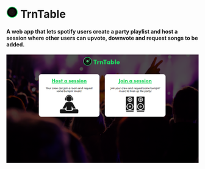 # <img width="30" height="30" src="./src/res/images/logo-svg.svg"> TrnTable
#### A web app that lets spotify users create a party playlist and host a session where other users can upvote, downvote and request songs to be added.
<img src="./src/res/images/session.png">


